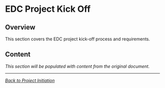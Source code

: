 # EDC Project Kick Off

## Overview

This section covers the EDC project kick-off process and requirements.

## Content

*This section will be populated with content from the original document.*

---

*[Back to Project Initiation](index.md)*
